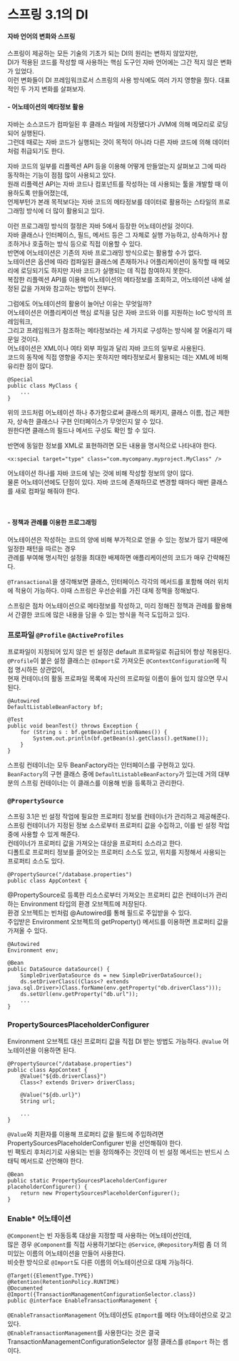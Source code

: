 # 스프링 3.1의 DI      

#### 자바 언어의 변화와 스프링       
스프링이 제공하는 모든 기술의 기초가 되는 DI의 원리는 변하지 않았지만,                 
DI가 적용된 코드를 작성할 때 사용하는 핵심 도구인 자바 언어에는 그간 적지 않은 변화가 있었다.         
이런 변화들이 DI 프레임워크로서 스프링의 사용 방식에도 여러 가지 영향을 줬다. 대표적인 두 가지 변화를 살펴보자.              

#### - 어노테이션의 메타정보 활용             
자바는 소스코드가 컴파일된 후 클래스 파일에 저장됐다가 JVM에 의해 메모리로 로딩되어 실행된다.       
그런데 때로는 자바 코드가 실행되는 것이 목적이 아니라 다른 자바 코드에 의해 데이터처럼 취급되기도 한다.                      

자바 코드의 일부를 리플렉션 API 등을 이용해 어떻게 만들었는지 살펴보고 그에 따라 동작하는 기능이 점점 많이 사용되고 있다.            
원래 리플렉션 API는 자바 코드나 컴포넌트를 작성하는 데 사용되는 툴을 개발할 때 이용하도록 만들어졌는데,        
언제부턴가 본래 목적보다는 자바 코드의 메타정보를 데이터로 활용하는 스타일의 프로그래밍 방식에 더 많이 활용되고 있다.               

이런 프로그래밍 방식의 절정은 자바 5에서 등장한 어노테이션일 것이다.              
자바 클래스나 인터페이스, 필드, 메서드 등은 그 자체로 실행 가능하고, 상속하거나 참조하거나 호출하는 방식 등으로 직접 이용할 수 있다.        
반면에 어노테이션은 기존의 자바 프로그래밍 방식으로는 활용할 수가 없다.           
노테이션은 옵션에 따라 컴파일된 클래스에 존재하거나 어플리케이션이 동작할 때 메모리에 로딩되기도 하지만 자바 코드가 실행되는 데 직접 참여하지 못한다.          
복잡한 리플렉션 API를 이용해 어노테이션의 메타정보를 조회하고, 어노테이션 내에 설정된 값을 가져와 참고하는 방법이 전부다.                

그럼에도 어노테이션의 활용이 늘어난 이유는 무엇일까?           
어노테이션은 어플리케이션 핵심 로직을 담은 자바 코드와 이를 지원하는 IoC 방식의 프레임워크,                
그리고 프레임워크가 참조하는 메타정보라는 세 가지로 구성하는 방식에 잘 어울리기 때문일 것이다.          
어노테이션은 XML이나 여타 외부 파일과 달리 자바 코드의 일부로 사용된다.                
코드의 동작에 직접 영향을 주지는 못하지만 메타정보로서 활용되는 데는 XML에 비해 유리한 점이 많다.                

```  
@Special 
public class MyClass {
    ...
}
```   

위의 코드처럼 어노테이션 하나 추가함으로써 클래스의 패키지, 클래스 이름, 접근 제한자, 상속한 클래스나 구현 인터페이스가 무엇인지 알 수 있다.      
원한다면 클래스의 필드나 메서드 구성도 확인 할 수 있다.        

반면에 동일한 정보를 XML로 표현하려면 모든 내용을 명시적으로 나타내야 한다.  

```  
<x:special target="type" class="com.mycompany.myproject.MyClass" />
```  

어노테이션 하나를 자바 코드에 넣는 것에 비해 작성할 정보의 양이 많다.            
물론 어노테이션에도 단점이 있다. 자바 코드에 존재하므로 변경할 때마다 매번 클래스를 새로 컴파일 해줘야 한다.       

<br />    

#### - 정책과 관례를 이용한 프로그래밍        
어노테이션은 작성하는 코드의 양에 비해 부가적으로 얻을 수 있는 정보가 많기 때문에 일정한 패턴을 따르는 경우        
관례를 부여해 명시적인 설정을 최대한 배제하면 애플리케이션의 코드가 매우 간략해진다.       

`@Transactional`을 생각해보면 클래스, 인터페이스 각각의 메서드를 포함해 여러 위치에 적용이 가능하다. 이때 스프링은 우선순위를 가진 대체 정책을 정해놨다.        

스프링은 점차 어노테이션으로 메타정보를 작성하고, 미리 정해진 정책과 관례를 활용해서 간결한 코드에 많은 내용을 담을 수 있는 방식을 적극 도입하고 있다.           


### 프로파일 `@Profile` `@ActiveProfiles`         
프로파일이 지정되어 있지 않은 빈 설정은 default 프로파일로 취급되어 항상 적용된다.              
`@Profile`이 붙은 설정 클래스는 `@Import`로 가져오든 `@ContextConfiguration`에 직접 명시하든 상관없이,     
현재 컨테이너의 활동 프로파일 목록에 자신의 프로파일 이름이 들어 있지 않으면 무시된다.  

```  
@Autowired
DefaultListableBeanFactory bf;

@Test
public void beanTest() throws Exception {
    for (String s : bf.getBeanDefinitionNames()) {
        System.out.println(bf.getBean(s).getClass().getName());
    }
}
```  

스프링 컨테이너는 모두 BeanFactory라는 인터페이스를 구현하고 있다.       
`BeanFactory`의 구현 클래스 중에 `DefaultListableBeanFactory`가 있는데 거의 대부분의 스프링 컨테이너는 이 클래스를 이용해 빈을 등록하고 관리한다.      

    


### `@PropertySource`      
스프링 3.1은 빈 설정 작업에 필요한 프로퍼티 정보를 컨테이너가 관리하고 제공해준다.   
스프링 컨테이너가 지정된 정보 소스로부터 프로퍼티 값을 수집하고, 이를 빈 설정 작업 중에 사용할 수 있게 해준다.   
컨테이너가 프로퍼티 값을 가져오는 대상을 프로퍼티 소스라고 한다.  
디폴트로 프로퍼티 정보를 끌어오는 프로퍼티 소스도 있고, 위치를 지정해서 사용되는 프로퍼티 소스도 있다.  

```  
@PropertySource("/database.properties")
public class AppContext {
```    

@PropertySource로 등록한 리소스로부터 가져오는 프로퍼티 값은 컨테이너가 관리하는 Environment 타입의 환경 오브젝트에 저장된다.            
환경 오브젝트는 빈처럼 @Autowired를 통해 필드로 주입받을 수 있다.            
주입받은 Environment 오브젝트의 getProperty() 메서드를 이용하면 프로퍼티 값을 가져올 수 있다.            

```  
@Autowired
Environment env;
   
@Bean
public DataSource dataSource() {
    SimpleDriverDataSource ds = new SimpleDriverDataSource();
    ds.setDriverClass((Class<? extends java.sql.Driver>)Class.forName(env.getProperty("db.driverClass")));
    ds.setUrl(env.getProperty("db.url"));
    ...
}
```  


### PropertySourcesPlaceholderConfigurer     
Environment 오브젝트 대신 프로퍼티 값을 직접 DI 받는 방법도 가능하다. `@Value` 어노테이션을 이용하면 된다.     

```    
@PropertySource("/database.properties")
public class AppContext {
    @Value("${db.driverClass}")
    Class<? extends Driver> driverClass;

    @Value("${db.url}")
    String url;

    ...
}
```   

`@Value`와 치환자를 이용해 프로퍼티 값을 필드에 주입하려면 PropertySourcesPlaceholderConfigurer 빈을 선언해줘야 한다.          
빈 팩토리 후처리기로 사용되는 빈을 정의해주는 것인데 이 빈 설정 메서드는 반드시 스태틱 메서드로 선언해야 한다.          


```
@Bean
public static PropertySourcesPlaceholderConfigurer placeholderConfigurer() {
    return new PropertySourcesPlaceholderConfigurer();
}
```

### Enable* 어노테이션    
`@Component`는 빈 자동등록 대상을 지정할 때 사용하는 어노테이션인데,         
많은 경우 `@Component`를 직접 사용하기보다는 `@Service`, `@Repository`처럼 좀 더 의미있는 이름의 어노테이션을 만들어 사용한다.      
비슷한 방식으로 `@Import`도 다른 이름의 어노테이션으로 대체 가능하다.      

```
@Target({ElementType.TYPE})
@Retention(RetentionPolicy.RUNTIME)
@Documented
@Import({TransactionManagementConfigurationSelector.class})
public @interface EnableTransactionManagement {
```

`@EnableTransactionManagement` 어노테이션도 `@Import`를 메타 어노테이션으로 갖고 있다.      
`@EnableTransactionManagement`를 사용한다는 것은 결국 TransactionManagementConfigurationSelector 설정 클래스를 `@Import` 하는 셈이다.      




